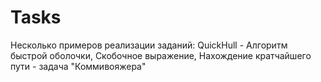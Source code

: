 # Tasks
Несколько примеров реализации заданий: QuickHull - Алгоритм быстрой оболочки,
                                      Скобочное выражение,
                                      Нахождение кратчайшего пути - задача "Коммивояжера"
